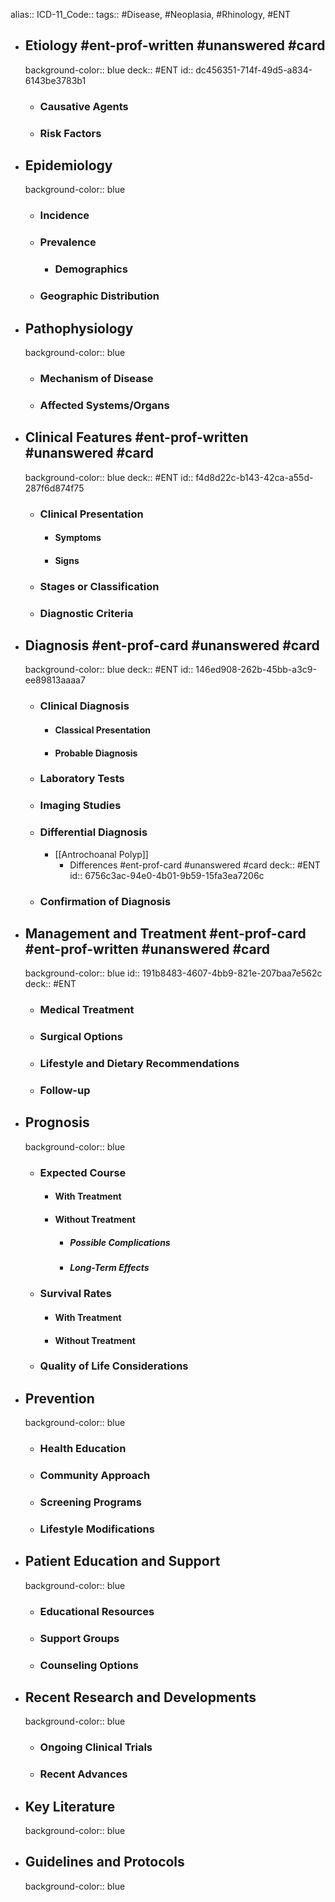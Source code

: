 alias::
ICD-11_Code::
tags:: #Disease, #Neoplasia, #Rhinology, #ENT

- ## Etiology #ent-prof-written #unanswered #card
  background-color:: blue
  deck:: #ENT
  id:: dc456351-714f-49d5-a834-6143be3783b1
  - ### Causative Agents
  - ### Risk Factors
- ## Epidemiology
  background-color:: blue
  - ### Incidence
  - ### Prevalence
    - ### Demographics
  - ### Geographic Distribution
- ## Pathophysiology
  background-color:: blue
  - ### Mechanism of Disease
  - ### Affected Systems/Organs
- ## Clinical Features #ent-prof-written #unanswered #card
  background-color:: blue
  deck:: #ENT
  id:: f4d8d22c-b143-42ca-a55d-287f6d874f75
  - ### Clinical Presentation
    - #### Symptoms
    - #### Signs
  - ### Stages or Classification
  - ### Diagnostic Criteria
- ## Diagnosis #ent-prof-card #unanswered #card
  background-color:: blue
  deck:: #ENT
  id:: 146ed908-262b-45bb-a3c9-ee89813aaaa7
  - ### Clinical Diagnosis
    - #### Classical Presentation
    - #### Probable Diagnosis
  - ### Laboratory Tests
  - ### Imaging Studies
  - ### Differential Diagnosis
    - [[Antrochoanal Polyp]]
      - Differences #ent-prof-card #unanswered #card
        deck:: #ENT
        id:: 6756c3ac-94e0-4b01-9b59-15fa3ea7206c
  - ### Confirmation of Diagnosis
- ## Management and Treatment #ent-prof-card #ent-prof-written #unanswered #card
  background-color:: blue
  id:: 191b8483-4607-4bb9-821e-207baa7e562c
  deck:: #ENT
  - ### Medical Treatment
  - ### Surgical Options
  - ### Lifestyle and Dietary Recommendations
  - ### Follow-up
- ## Prognosis
  background-color:: blue
  - ### Expected Course
    - #### With Treatment
    - #### Without Treatment
      - ##### Possible Complications
      - ##### Long-Term Effects
  - ### Survival Rates
    - #### With Treatment
    - #### Without Treatment
  - ### Quality of Life Considerations
- ## Prevention
  background-color:: blue
  - ### Health Education
  - ### Community Approach
  - ### Screening Programs
  - ### Lifestyle Modifications
- ## Patient Education and Support
  background-color:: blue
  - ### Educational Resources
  - ### Support Groups
  - ### Counseling Options
- ## Recent Research and Developments
  background-color:: blue
  - ### Ongoing Clinical Trials
  - ### Recent Advances
- ## Key Literature
  background-color:: blue
- ## Guidelines and Protocols
  background-color:: blue
